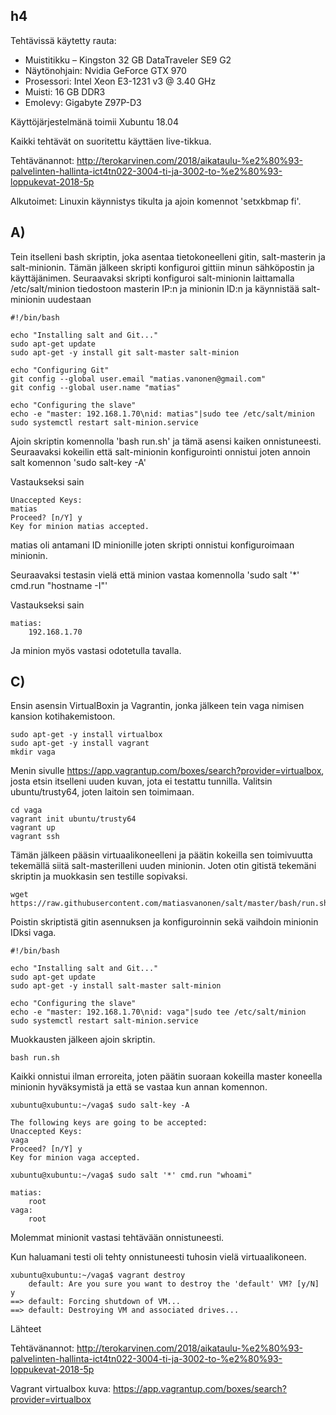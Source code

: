 ## h4

Tehtävissä käytetty rauta:

- Muistitikku – Kingston 32 GB DataTraveler SE9 G2
- Näytönohjain: Nvidia GeForce GTX 970
- Prosessori: Intel Xeon E3-1231 v3 @ 3.40 GHz
- Muisti: 16 GB DDR3
- Emolevy: Gigabyte Z97P-D3

Käyttöjärjestelmänä toimii Xubuntu 18.04

Kaikki tehtävät on suoritettu käyttäen live-tikkua.

Tehtävänannot: http://terokarvinen.com/2018/aikataulu-%e2%80%93-palvelinten-hallinta-ict4tn022-3004-ti-ja-3002-to-%e2%80%93-loppukevat-2018-5p

Alkutoimet: Linuxin käynnistys tikulta ja ajoin komennot 'setxkbmap fi'.

## A)

Tein itselleni bash skriptin, joka asentaa tietokoneelleni gitin, salt-masterin ja salt-minionin. Tämän jälkeen skripti konfiguroi gittiin minun sähköpostin ja käyttäjänimen. Seuraavaksi skripti konfiguroi salt-minionin laittamalla /etc/salt/minion tiedostoon masterin IP:n ja minionin ID:n ja käynnistää salt-minionin uudestaan

	#!/bin/bash

	echo "Installing salt and Git..."
	sudo apt-get update
	sudo apt-get -y install git salt-master salt-minion

	echo "Configuring Git"
	git config --global user.email "matias.vanonen@gmail.com"
	git config --global user.name "matias"

	echo "Configuring the slave"
	echo -e "master: 192.168.1.70\nid: matias"|sudo tee /etc/salt/minion
	sudo systemctl restart salt-minion.service

Ajoin skriptin komennolla 'bash run.sh' ja tämä asensi kaiken onnistuneesti. Seuraavaksi kokeilin että salt-minionin konfigurointi onnistui joten annoin salt komennon 'sudo salt-key -A' 

Vastaukseksi sain

	Unaccepted Keys:
	matias
	Proceed? [n/Y] y
	Key for minion matias accepted.

matias oli antamani ID minionille joten skripti onnistui konfiguroimaan minionin.

Seuraavaksi testasin vielä että minion vastaa komennolla 'sudo salt '*' cmd.run "hostname -I"'

Vastaukseksi sain

	matias:
	    192.168.1.70

Ja minion myös vastasi odotetulla tavalla.


## C)

Ensin asensin VirtualBoxin ja Vagrantin, jonka jälkeen tein vaga nimisen kansion kotihakemistoon.

	sudo apt-get -y install virtualbox
	sudo apt-get -y install vagrant
	mkdir vaga

Menin sivulle https://app.vagrantup.com/boxes/search?provider=virtualbox, josta etsin itselleni uuden kuvan, jota ei testattu tunnilla. Valitsin ubuntu/trusty64, joten laitoin sen toimimaan.

	cd vaga
	vagrant init ubuntu/trusty64
	vagrant up
	vagrant ssh

Tämän jälkeen pääsin virtuaalikoneelleni ja päätin kokeilla sen toimivuutta tekemällä siitä salt-masterilleni uuden minionin. Joten otin gitistä tekemäni skriptin ja muokkasin sen testille sopivaksi.

	wget https://raw.githubusercontent.com/matiasvanonen/salt/master/bash/run.sh

Poistin skriptistä gitin asennuksen ja konfiguroinnin sekä vaihdoin minionin IDksi vaga.

	#!/bin/bash

	echo "Installing salt and Git..."
	sudo apt-get update
	sudo apt-get -y install salt-master salt-minion

	echo "Configuring the slave"
	echo -e "master: 192.168.1.70\nid: vaga"|sudo tee /etc/salt/minion
	sudo systemctl restart salt-minion.service

Muokkausten jälkeen ajoin skriptin.

	bash run.sh

Kaikki onnistui ilman erroreita, joten päätin suoraan kokeilla master koneella minionin hyväksymistä ja että se vastaa kun annan komennon.

	
	xubuntu@xubuntu:~/vaga$ sudo salt-key -A

	The following keys are going to be accepted:
	Unaccepted Keys:
	vaga
	Proceed? [n/Y] y
	Key for minion vaga accepted.

	xubuntu@xubuntu:~/vaga$ sudo salt '*' cmd.run "whoami"

	matias:
	    root
	vaga:
	    root
	
Molemmat minionit vastasi tehtävään onnistuneesti.

Kun haluamani testi oli tehty onnistuneesti tuhosin vielä virtuaalikoneen.

	xubuntu@xubuntu:~/vaga$ vagrant destroy
	    default: Are you sure you want to destroy the 'default' VM? [y/N] y
	==> default: Forcing shutdown of VM...
	==> default: Destroying VM and associated drives...


Lähteet

Tehtävänannot: http://terokarvinen.com/2018/aikataulu-%e2%80%93-palvelinten-hallinta-ict4tn022-3004-ti-ja-3002-to-%e2%80%93-loppukevat-2018-5p

Vagrant virtualbox kuva: https://app.vagrantup.com/boxes/search?provider=virtualbox
